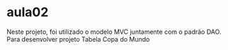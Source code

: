 # aula02

Neste projeto, foi utilizado o modelo MVC juntamente com o padrão DAO. Para desenvolver projeto Tabela Copa do Mundo